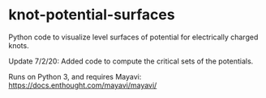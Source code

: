 # knot-potential-surfaces
Python code to visualize level surfaces of potential for electrically charged knots.

Update 7/2/20:
Added code to compute the critical sets of the potentials.


Runs on Python 3, and requires Mayavi:
https://docs.enthought.com/mayavi/mayavi/
